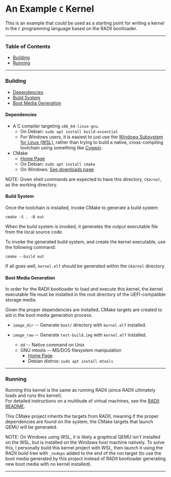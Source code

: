 # An Example `C` Kernel
This is an example that could be used as a starting point for writing
  a kernel in the `C` programming language based on the RADII bootloader.

---

### Table of Contents

- [Building](#building)
- [Running](#running)

---

### Building <a name="building"></a>

- [Dependencies](#deps)
- [Build System](#build-system)
- [Boot Media Generation](#boot-media)

#### Dependencies <a name="deps"></a>
- A C compiler targeting `x86_64-linux-gnu`.
  - On Debian: `sudo apt install build-essential`
  - For Windows users, it is easiest to just use the
    [Windows Subsystem for Linux (WSL)](https://docs.microsoft.com/en-us/windows/wsl/about),
    rather than trying to build a native, cross-compiling toolchain using something like
    [Cygwin](https://www.cygwin.com/).
- CMake
  - [Home Page](https://cmake.org/)
  - On Debian: `sudo apt install cmake`
  - On Windows: [See downloads page](https://cmake.org/download/)

NOTE: Given shell commands are expected to have this directory, `CKernel`, as the working directory.

#### Build System <a name="build-system"></a>

Once the toolchain is installed, invoke CMake to generate a build system:
```shell
cmake -S . -B out
```

When the build system is invoked, it generates the
  output executable file from the local source code.

To invoke the generated build system, and create the kernel executable, use the following command:
```shell
cmake --build out
```

If all goes well, `kernel.elf` should be generated within the `CKernel` directory.

#### Boot Media Generation <a name="boot-media"></a>
In order for the RADII bootloader to load and execute this kernel,
  the kernel executable file must be installed in the root directory
  of the UEFI-compatible storage media.

Given the proper dependencies are installed, CMake targets
  are created to aid in the boot media generation process.

- `image_dir` \-\- Generate `boot/` directory with `kernel.elf` installed.

- `image_raw` \-\- Generate `test-build.img` with `kernel.elf` installed.
  - `dd` \-\- Native command on Unix
  - GNU mtools \-\- MS/DOS filesystem manipulation
    - [Home Page](https://www.gnu.org/software/mtools/)
    - Debian distros: `sudo apt install mtools`

---

### Running <a name="running"></a>

Running this kernel is the same as running RADII (since RADII ultimately loads and runs this kernel). \
For detailed instructions on a multitude of virtual machines, see the [RADII README](./../README.md#vms).

This CMake project inherits the targets from RADII,
  meaning if the proper dependencies are found on the
  system, the CMake targets that launch QEMU will be generated.

NOTE: On Windows using WSL, it is likely a graphical QEMU isn't installed on the WSL, but is installed on the Windows host machine natively. To solve this, I personally build this kernel project with WSL, then launch it using the RADII build tree with `_nodeps` added to the end of the run target (to use the boot media generated by this project instead of RADII bootloader generating new boot media with no kernel installed).

---
